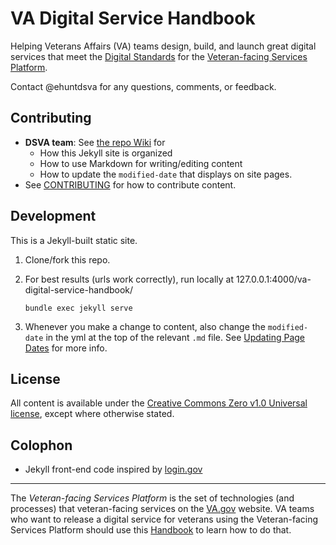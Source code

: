 # VA Digital Service Handbook

Helping Veterans Affairs (VA) teams design, build, and launch great digital services that meet the [Digital Standards](https://department-of-veterans-affairs.github.io/va-digital-service-handbook/digital-standards) for the [Veteran-facing Services Platform](#fn1).

Contact @ehuntdsva for any questions, comments, or feedback.


## Contributing

* **DSVA team**: See [the repo Wiki](https://github.com/department-of-veterans-affairs/va-digital-service-handbook/wiki) for
  * How this Jekyll site is organized
  * How to use Markdown for writing/editing content
  * How to update the ```modified-date``` that displays on site pages.
* See [CONTRIBUTING](CONTRIBUTING.md) for how to contribute content.


## Development

This is a Jekyll-built static site.

1. Clone/fork this repo.
2. For best results (urls work correctly), run locally at 127.0.0.1:4000/va-digital-service-handbook/

    ```
    bundle exec jekyll serve
    ```

3. Whenever you make a change to content, also change the ```modified-date``` in the yml at the top of the relevant ```.md``` file. See [Updating Page Dates](https://github.com/department-of-veterans-affairs/va-digital-service-handbook/wiki/updating-page-dates) for more info.


## License

All content is available under the [Creative Commons Zero v1.0 Universal license](LICENSE), except where otherwise stated.


## Colophon

* Jekyll front-end code inspired by [login.gov](https://www.login.gov)

<hr>

<a name="fn1"></a>The *Veteran-facing Services Platform* is the set of technologies (and processes) that veteran-facing services on the [VA.gov](https://www.va.gov) website. VA teams who want to release a digital service for veterans using the Veteran-facing Services Platform should use this [Handbook](http://department-of-veterans-affairs.github.io/va-digital-service-handbook/) to learn how to do that.
